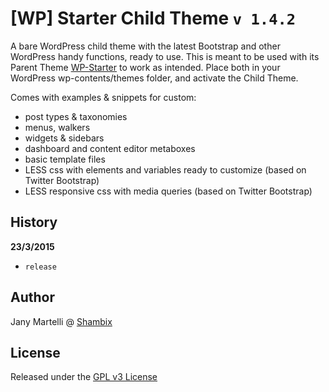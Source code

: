 # [WP] Starter Child Theme `v 1.4.2`

A bare WordPress child theme with the latest Bootstrap and other WordPress handy functions, ready to use.
This is meant to be used with its Parent Theme [WP-Starter](https://github.com/Jany-M/WP-Starter) to work as intended.
Place both in your WordPress wp-contents/themes folder, and activate the Child Theme.

Comes with examples & snippets for custom:
- post types & taxonomies
- menus, walkers
- widgets & sidebars
- dashboard and content editor metaboxes
- basic template files
- LESS css with elements and variables ready to customize (based on Twitter Bootstrap)
- LESS responsive css with media queries (based on Twitter Bootstrap)


## History

**23/3/2015**
- `release`

## Author

Jany Martelli @ [Shambix](http://www.shambix.com)

## License

Released under the [GPL v3 License](http://choosealicense.com/licenses/gpl-v3/)
